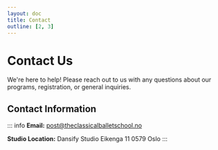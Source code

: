 ```yaml
---
layout: doc
title: Contact
outline: [2, 3]
---
```


# Contact Us

We're here to help! Please reach out to us with any questions about our programs, registration, or general inquiries.

## Contact Information

::: info
**Email:** [post@theclassicalballetschool.no](mailto:post@theclassicalballetschool.no)

**Studio Location:**
Dansify Studio
Eikenga 11
0579 Oslo
:::
